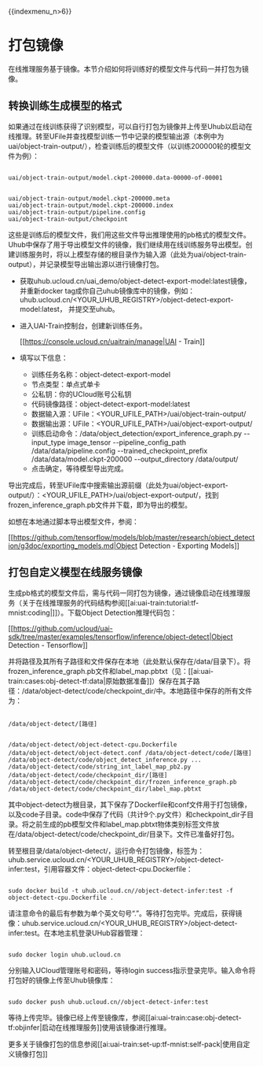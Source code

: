 {{indexmenu_n>6}}

# 打包镜像
在线推理服务基于镜像。本节介绍如何将训练好的模型文件与代码一并打包为镜像。
## 转换训练生成模型的格式
如果通过在线训练获得了识别模型，可以自行打包为镜像并上传至Uhub以启动在线推理。转至UFile并查找模型训练一节中记录的模型输出源（本例中为uai/object-train-output/），检查训练后的模型文件（以训练200000轮的模型文件为例）：

<code>
uai/object-train-output/model.ckpt-200000.data-00000-of-00001

uai/object-train-output/model.ckpt-200000.meta
uai/object-train-output/model.ckpt-200000.index
uai/object-train-output/pipeline.config
uai/object-train-output/checkpoint
</code>

这些是训练后的模型文件，我们用这些文件导出推理使用的pb格式的模型文件。Uhub中保存了用于导出模型文件的镜像，我们继续用在线训练服务导出模型。创建训练服务时，将以上模型存储的根目录作为输入源（此处为uai/object-train-output），并记录模型导出输出源以进行镜像打包。

  * 获取uhub.ucloud.cn/uai_demo/object-detect-export-model:latest镜像，并重新docker tag成你自己uhub镜像库中的镜像，例如：uhub.ucloud.cn/<YOUR\_UHUB\_REGISTRY>/object-detect-export-model:latest， 并提交至uhub。
  * 进入UAI-Train控制台，创建新训练任务。

	[[https://console.ucloud.cn/uaitrain/manage|UAI - Train]]

  * 填写以下信息：
    - 训练任务名称：object-detect-export-model
    - 节点类型：单点式单卡
    - 公私钥：你的UCloud账号公私钥
    - 代码镜像路径：object-detect-export-model:latest
    - 数据输入源：UFile：<YOUR\_UFILE\_PATH>/uai/object-train-output/
    - 数据输出源：UFile：<YOUR\_UFILE\_PATH>/uai/object-export-output/
    - 训练启动命令：/data/object\_detection/export\_inference\_graph.py \--input\_type image\_tensor \--pipeline\_config\_path /data/data/pipeline.config \--trained\_checkpoint\_prefix /data/data/model.ckpt-200000 \--output\_directory /data/output/
    - 点击确定，等待模型导出完成。

导出完成后，转至UFile库中搜索输出源前缀（此处为uai/object-export-output/）：<YOUR\_UFILE\_PATH>/uai/object-export-output/，找到frozen\_inference\_graph.pb文件并下载，即为导出的模型。

如想在本地通过脚本导出模型文件，参阅：

[[https://github.com/tensorflow/models/blob/master/research/object_detection/g3doc/exporting_models.md|Object Detection - Exporting Models]]

## 打包自定义模型在线服务镜像

生成pb格式的模型文件后，需与代码一同打包为镜像，通过镜像启动在线推理服务（关于在线推理服务的代码结构参阅[[ai:uai-train:tutorial:tf-mnist:coding|]]）。下载Object Detection推理代码包：

[[https://github.com/ucloud/uai-sdk/tree/master/examples/tensorflow/inference/object-detect|Object Detection - Tensorflow]]

并将路径及其所有子路径和文件保存在本地（此处默认保存在/data/目录下）。将frozen\_inference\_graph.pb文件和label\_map.pbtxt（见：[[ai:uai-train:cases:obj-detect-tf:data|原始数据准备]]）保存在其子路径：/data/object-detect/code/checkpoint_dir/中。本地路径中保存的所有文件为：

<code>
/data/object-detect/[路径]

/data/object-detect/object-detect-cpu.Dockerfile
/data/object-detect/object-detect.conf
/data/object-detect/code/[路径]
/data/object-detect/code/object_detect_inference.py
...
/data/object-detect/code/string_int_label_map_pb2.py
/data/object-detect/code/checkpoint_dir/[路径]
/data/object-detect/code/checkpoint_dir/frozen_inference_graph.pb
/data/object-detect/code/checkpoint_dir/label_map.pbtxt
</code>

其中object-detect为根目录，其下保存了Dockerfile和conf文件用于打包镜像，以及code子目录。code中保存了代码（共计9个.py文件）和checkpoint\_dir子目录。将之前生成的pb模型文件和label\_map.pbtxt物体类别标签文件放在/data/object-detect/code/checkpoint\_dir/目录下。文件已准备好打包。

转至根目录/data/object-detect/，运行命令打包镜像，标签为：uhub.service.ucloud.cn/<YOUR\_UHUB\_REGISTRY>/object-detect-infer:test，引用容器文件：object-detect-cpu.Dockerfile：

<code>
sudo docker build -t uhub.ucloud.cn/<YOUR_UHUB_REGISTRY>/object-detect-infer:test -f object-detect-cpu.Dockerfile .
</code>

请注意命令的最后有参数为单个英文句号“.”。等待打包完毕。完成后，获得镜像：uhub.service.ucloud.cn/<YOUR\_UHUB\_REGISTRY>/object-detect-infer:test。在本地主机登录UHub容器管理：

<code>
sudo docker login uhub.ucloud.cn
</code>

分别输入UCloud管理账号和密码，等待login success指示登录完毕。输入命令将打包好的镜像上传至Uhub镜像库：

<code>
sudo docker push uhub.ucloud.cn/<YOUR_UHUB_REGISTRY>/object-detect-infer:test
</code>

等待上传完毕。镜像已经上传至镜像库，参阅[[ai:uai-train:case:obj-detect-tf:objinfer|启动在线推理服务]]使用该镜像进行推理。

更多关于镜像打包的信息参阅[[ai:uai-train:set-up:tf-mnist:self-pack|使用自定义镜像打包]]

